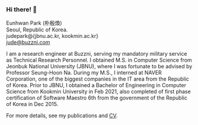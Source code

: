 ### Hi there! 👋

Eunhwan Park (朴殷煥) <br >
Seoul, Republic of Korea. <br >
judepark@{jbnu.ac.kr, kookmin.ac.kr} <br >
jude@buzzni.com

I am a research engineer at Buzzni, serving my mandatory military service as Technical Research Personnel. I obtained M.S. in Computer Science from Jeonbuk National University (JBNU), where I was fortunate to be advised by Professor Seung-Hoon Na. During my M.S., I interned at NAVER Corporation, one of the biggest companies in the IT area from the Republic of Korea. Prior to JBNU, I obtained a Bachelor of Engineering in Computer Science from Kookmin University in Feb 2021, also completed of first phase certification of Software Maestro 6th from the government of the Republic of Korea in Dec 2015.

For more details, see my publications and [CV](https://judepark96.github.io/eunhwanpark_cv.pdf).

